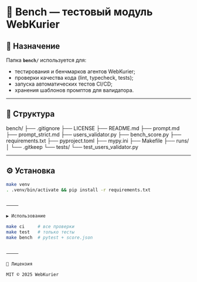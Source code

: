 # 🧪 Bench — тестовый модуль WebKurier

## 📌 Назначение
Папка **`bench/`** используется для:
- тестирования и бенчмарков агентов WebKurier;
- проверки качества кода (lint, typecheck, tests);
- запуска автоматических тестов CI/CD;
- хранения шаблонов промптов для валидатора.

---

## 📂 Структура

bench/
├── .gitignore
├── LICENSE
├── README.md
├── prompt.md
├── prompt_strict.md
├── users_validator.py
├── bench_score.py
├── requirements.txt
├── pyproject.toml
├── mypy.ini
├── Makefile
├── runs/
│   └── .gitkeep
└── tests/
└── test_users_validator.py

---

## ⚙️ Установка

```bash
make venv
. .venv/bin/activate && pip install -r requirements.txt


⸻

▶️ Использование

make ci     # все проверки
make test   # только тесты
make bench  # pytest + score.json


⸻

📜 Лицензия

MIT © 2025 WebKurier

